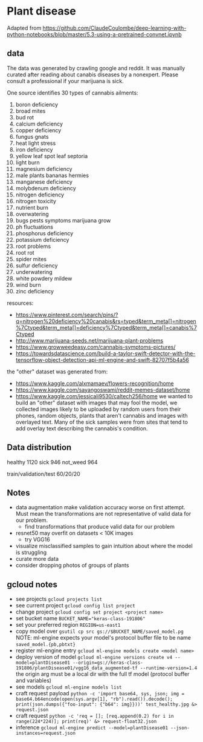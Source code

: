 # Plant disease

Adapted from https://github.com/ClaudeCoulombe/deep-learning-with-python-notebooks/blob/master/5.3-using-a-pretrained-convnet.ipynb

## data

The data was generated by crawling google and reddit.
It was manually curated after reading about canabis diseases by a nonexpert.
Please consult a professional if your marijuana is sick.

One source identifies 30 types of cannabis ailments:
1. boron deficiency
1. broad mites
1. bud rot
1. calcium deficiency
1. copper deficiency
1. fungus gnats
1. heat light stress
1. iron deficiency
1. yellow leaf spot leaf septoria
1. light burn
1. magnesium deficiency
1. male plants bananas hermies
1. manganese deficiency
1. molybdenum deficiency
1. nitrogen deficiency
1. nitrogen toxicity
1. nutrient burn
1. overwatering
1. bugs pests symptoms marijuana grow
1. ph fluctuations
1. phosphorus deficiency
1. potassium deficiency
1. root problems
1. root rot
1. spider mites
1. sulfur deficiency
1. underwatering
1. white powdery mildew
1. wind burn
1. zinc deficiency

resources:
* https://www.pinterest.com/search/pins/?q=nitrogen%20deficiency%20canabis&rs=typed&term_meta[]=nitrogen%7Ctyped&term_meta[]=deficiency%7Ctyped&term_meta[]=canabis%7Ctyped
* http://www.marijuana-seeds.net/marijuana-plant-problems
* https://www.growweedeasy.com/cannabis-symptoms-pictures/
* https://towardsdatascience.com/build-a-taylor-swift-detector-with-the-tensorflow-object-detection-api-ml-engine-and-swift-82707f5b4a56

the "other" dataset was generated from:
* https://www.kaggle.com/alxmamaev/flowers-recognition/home
* https://www.kaggle.com/sayangoswami/reddit-memes-dataset/home
* https://www.kaggle.com/jessicali9530/caltech256/home
we wanted to build an "other" dataset with images that may fool the model, we
collected images likely to be uploaded by random users from their phones, random
objects, plants that aren't cannabis and images with overlayed text. Many of
the sick samples were from sites that tend to add overlay text describing the
cannabis's condition.

## Data distribution
healthy  1120
sick     946
not_weed 964

train/validation/test
60/20/20

## Notes
* data augmentation make validation accuracy worse on first attempt. Must mean
the transformations are not representative of valid data for our problem.
  * find transformations that produce valid data for our problem
* resnet50 may overfit on datasets < 10K images
  * try VGG16
* visualize misclassified samples to gain intuition about where the model is
struggling
* curate more data
 * consider dropping photos of groups of plants

## gcloud notes
* see projects `gcloud projects list`
* see current project `gcloud config list project`
* change project `gcloud config set project <project name>`
* set bucket name `BUCKET_NAME="keras-class-191806"`
* set your preferred region `REGION=us-east1`
* copy model over `gsutil cp src gs://$BUCKET_NAME/saved_model.pg` NOTE: ml-engine
expects your model's protocol buffer file to be name `saved_model.{pb,pbtxt}`
* register ml-engine entry `gcloud ml-engine models create <model name>`
* deploy version of model `gcloud ml-engine versions create v4 --model=plantDisease01 --origin=gs://keras-class-191806/plantDisease01/vgg16_data_augmented-tf --runtime-version=1.4` the origin arg must be a local dir with the full tf model (protocol buffer and variables)
* see models `gcloud ml-engine models list`
* craft request payload `python -c 'import base64, sys, json; img = base64.b64encode(open(sys.argv[1], "rb").read()).decode(); print(json.dumps({"foo-input": {"b64": img}}))' test_healthy.jpg &> request.json`
* craft request `python -c 'req = []; [req.append(0.2) for i in range(224*224)]; print(req)' &> request-float32.json`
* inference `gcloud ml-engine predict --model=plantDisease01 --json-instances=request.json`
